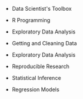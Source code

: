 * Data Scientist's Toolbox

* R Programming

* Exploratory Data Analysis

* Getting and Cleaning Data

* Exploratory Data Analysis

* Reproducible Research

* Statistical Inference

* Regression Models